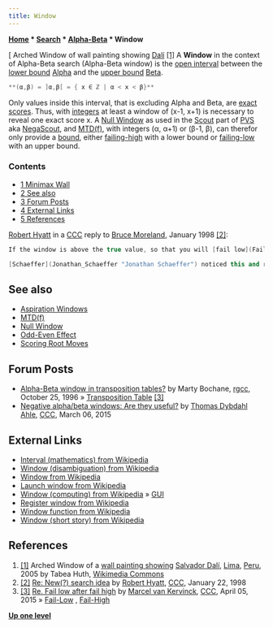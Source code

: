 ```yaml
---
title: Window
---
```

**[Home](Home "Home") \* [Search](Search "Search") \* [Alpha-Beta](Alpha-Beta "Alpha-Beta") \* Window**



[ Arched Window of wall painting showing [Dalí](Category:Salvador_Dal%C3%AD "Category:Salvador Dalí") <a id="cite-note-1" href="#cite-ref-1">[1]</a>
A **Window** in the context of Alpha-Beta search (Alpha-Beta window) is the [open interval](https://en.wikipedia.org/wiki/Interval_%28mathematics%29#Terminology) between the [lower bound](Lower_Bound "Lower Bound") [Alpha](Alpha "Alpha") and the [upper bound](Upper_Bound "Upper Bound") [Beta](Beta "Beta"). 




```C++
**(α,β) = ]α,β[ = { x ∈ ℤ | α < x < β}**

```

Only values inside this interval, that is excluding Alpha and Beta, are [exact scores](Exact_Score "Exact Score"). Thus, with [integers](https://en.wikipedia.org/wiki/Integer) at least a window of (x-1, x+1) is necessary to reveal one exact score x. A [Null Window](Null_Window "Null Window") as used in the [Scout](Scout "Scout") part of [PVS](Principal_Variation_Search "Principal Variation Search") aka [NegaScout](NegaScout "NegaScout"), and [MTD(f)](MTD(f) "MTD(f)"), with integers (α, α+1) or (β-1, β), can therefor only provide a [bound](Bound "Bound"), either [failing-high](Fail-High "Fail-High") with a lower bound or [failing-low](Fail-Low "Fail-Low") with an upper bound. 



### Contents


* [1 Minimax Wall](#minimax-wall)
* [2 See also](#see-also)
* [3 Forum Posts](#forum-posts)
* [4 External Links](#external-links)
* [5 References](#references)






[Robert Hyatt](Robert_Hyatt "Robert Hyatt") in a [CCC](CCC "CCC") reply to [Bruce Moreland](Bruce_Moreland "Bruce Moreland"), January 1998 <a id="cite-note-2" href="#cite-ref-2">[2]</a>:




```C++
If the window is above the true value, so that you will [fail low](Fail-Low "Fail-Low"), you get maximal efficiency. Here's the way to follow why.  If every root move fails low, it can do so after searching only one move at ply 2, the one move necessary to 'refute' the root move.  So you get a truly small tree. If the window is below the true value, so you [fail high](Fail-High "Fail-High") on every move at the root, to fail high at the root means *every* move at ply=2 must fail low. The tree is roughly W times larger in this case.

```


```C++
[Schaeffer](Jonathan_Schaeffer "Jonathan Schaeffer") noticed this and referred to this as the "minimax wall", that point where the window just drops down over the real score so that you don't get the quick fail lows.  I saw this when I played with [mtd(f)](MTD(f) "MTD(f)") a few months ago, as it was faster when the window was too high. Fast enough that it is best to keep it up there rather than dropping below the real value and having to fail upward... 

```

## See also


* [Aspiration Windows](Aspiration_Windows "Aspiration Windows")
* [MTD(f)](MTD(f) "MTD(f)")
* [Null Window](Null_Window "Null Window")
* [Odd-Even Effect](Odd-Even_Effect "Odd-Even Effect")
* [Scoring Root Moves](Ronald_de_Man#ScoringRootMoves "Ronald de Man")


## Forum Posts


* [Alpha-Beta window in transposition tables?](https://groups.google.com/d/msg/rec.games.chess.computer/p8GbiiLjp0o/81vZ3czsthIJ) by Marty Bochane, [rgcc](Computer_Chess_Forums "Computer Chess Forums"), October 25, 1996 » [Transposition Table](Transposition_Table "Transposition Table") <a id="cite-note-3" href="#cite-ref-3">[3]</a>
* [Negative alpha/beta windows: Are they useful?](http://www.talkchess.com/forum/viewtopic.php?t=55577) by [Thomas Dybdahl Ahle](Thomas_Dybdahl_Ahle "Thomas Dybdahl Ahle"), [CCC](CCC "CCC"), March 06, 2015


## External Links


* [Interval (mathematics) from Wikipedia](https://en.wikipedia.org/wiki/Interval_%28mathematics%29)
* [Window (disambiguation) from Wikipedia](https://en.wikipedia.org/wiki/Window_%28disambiguation%29)
* [Window from Wikipedia](https://en.wikipedia.org/wiki/Window)
* [Launch window from Wikipedia](https://en.wikipedia.org/wiki/Launch_window)
* [Window (computing) from Wikipedia](https://en.wikipedia.org/wiki/Window_%28computing%29) » [GUI](GUI "GUI")
* [Register window from Wikipedia](https://en.wikipedia.org/wiki/Register_window)
* [Window function from Wikipedia](https://en.wikipedia.org/wiki/Window_function)
* [Window (short story) from Wikipedia](https://en.wikipedia.org/wiki/Window_%28short_story%29)


## References


1. <a id="cite-ref-1" href="#cite-note-1">[1]</a> Arched Window of a [wall painting showing](https://commons.wikimedia.org/wiki/File:Fenster-Dal%C3%AD.JPG) [Salvador Dalí](Category:Salvador_Dal%C3%AD "Category:Salvador Dalí"), [Lima](https://en.wikipedia.org/wiki/Lima), [Peru](https://en.wikipedia.org/wiki/Peru), 2005 by Tabea Huth, [Wikimedia Commons](https://en.wikipedia.org/wiki/Wikimedia_Commons)
2. <a id="cite-ref-2" href="#cite-note-2">[2]</a>  [Re: New(?) search idea](https://www.stmintz.com/ccc/index.php?id=14539) by [Robert Hyatt](Robert_Hyatt "Robert Hyatt"), [CCC](CCC "CCC"), January 22, 1998
3. <a id="cite-ref-3" href="#cite-note-3">[3]</a> [Re. Fail low after fail high](http://www.talkchess.com/forum/viewtopic.php?t=55889&start=8) by [Marcel van Kervinck](Marcel_van_Kervinck "Marcel van Kervinck"), [CCC](CCC "CCC"), April 05, 2015 » [Fail-Low](Fail-Low "Fail-Low") , [Fail-High](Fail-High "Fail-High")

**[Up one level](Alpha-Beta "Alpha-Beta")**







 
